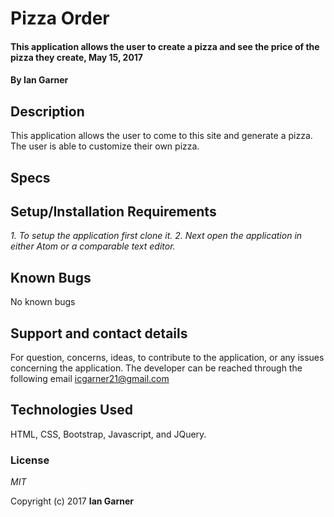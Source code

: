 
# Pizza Order

#### This application allows the user to create a pizza and see the price of the pizza they create, May 15, 2017

#### By **Ian Garner**

## Description

This application allows the user to come to this site and generate a pizza. The user is able to customize their own pizza.

## Specs

## Setup/Installation Requirements

*1. To setup the application first clone it.*
*2. Next open the application in either Atom or a comparable text editor.*


## Known Bugs
No known bugs

## Support and contact details

For question, concerns, ideas, to contribute to the application, or any issues concerning the application. The developer can be reached through the following email icgarner21@gmail.com

## Technologies Used

HTML, CSS, Bootstrap, Javascript, and JQuery.

### License

*MIT*

Copyright (c) 2017 **Ian Garner**
